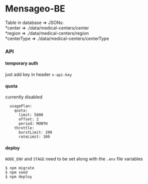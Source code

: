# Mensageo-BE

Table in database => JSONs: <br/>
  *center => ./data/medical-centers/center <br/>
  *region => ./data/medical-centers/region <br/>
  *centerType => ./data/medical-centers/centerType <br/>


### API

#### temporary auth

just add key in header `x-api-key` 

#### quota

currently disabled

```
  usagePlan:
    quota:
      limit: 5000
      offset: 2
      period: MONTH
    throttle:
      burstLimit: 200
      rateLimit: 100
```

#### deploy

`NODE_ENV` and `STAGE` need to be set along with the `.env` file variables

```
$ npm migrate
$ npm seed
$ npm deploy
```